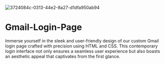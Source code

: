 ![3724084c-0313-44e2-8a27-d1dfa950ab94](https://github.com/khalid361/Gmail-Login-Page/assets/140252447/91f08d21-feae-4c2a-a467-bcd66cb50b62)

# Gmail-Login-Page
Immerse yourself in the sleek and user-friendly design of our custom Gmail login page crafted with precision using HTML and CSS. This contemporary login interface not only ensures a seamless user experience but also boasts an aesthetic appeal that captivates from the first glance.
